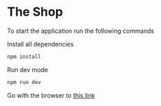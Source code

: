 # The Shop

To start the application run the following commands

Install all dependencies

```sh
npm install
```

Run dev mode

```sh
npm run dev
```

Go with the browser to [this link](http://localhost:5173)

